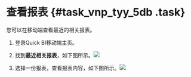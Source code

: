 # 查看报表 {#task_vnp_tyy_5db .task}

您可以在移动端查看最近的相关报表。

1.   登录Quick BI移动端主页。 
2.   找到**最近相关报表**，如下图所示。![](http://static-aliyun-doc.oss-cn-hangzhou.aliyuncs.com/assets/img/9181/1569_zh-CN.png)

 
3.   选择一份报表，查看报表内容，如下图所示。![](http://static-aliyun-doc.oss-cn-hangzhou.aliyuncs.com/assets/img/9181/1570_zh-CN.png)

 


